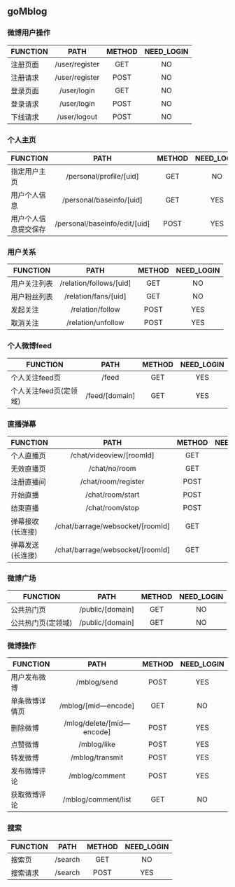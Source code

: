 ## goMblog
### 微博用户操作
FUNCTION|PATH|METHOD|NEED_LOGIN
---|:--:|:--:|:--:
注册页面|/user/register|GET|NO
注册请求|/user/register|POST|NO
登录页面|/user/login|GET|NO
登录请求|/user/login|POST|NO
下线请求|/user/logout|POST|NO

### 个人主页
FUNCTION|PATH|METHOD|NEED_LOGIN
---|:--:|:--:|:--:
指定用户主页|/personal/profile/[uid]|GET|NO
用户个人信息|/personal/baseinfo/[uid]|GET|YES 
用户个人信息提交保存|/personal/baseinfo/edit/[uid]|POST|YES

### 用户关系
FUNCTION|PATH|METHOD|NEED_LOGIN
---|:--:|:--:|:--:
用户关注列表|/relation/follows/[uid]|GET|NO
用户粉丝列表|/relation/fans/[uid]|GET|NO
发起关注|/relation/follow|POST|YES
取消关注|/relation/unfollow|POST|YES

### 个人微博feed
FUNCTION|PATH|METHOD|NEED_LOGIN
---|:--:|:--:|:--:
个人关注feed页|/feed|GET|YES
个人关注feed页(定领域)|/feed/[domain]|GET|YES

### 直播弹幕
FUNCTION|PATH|METHOD|NEED_LOGIN
---|:--:|:--:|:--:
个人直播页|/chat/videoview/[roomId]|GET|NO
无效直播页|/chat/no/room|GET|NO
注册直播间|/chat/room/register|POST|YES
开始直播|/chat/room/start|POST|YES
结束直播|/chat/room/stop|POST|YES
弹幕接收(长连接)|/chat/barrage/websocket/[roomId]|GET|NO
弹幕发送(长连接)|/chat/barrage/websocket/[roomId]|GET|YES

### 微博广场
FUNCTION|PATH|METHOD|NEED_LOGIN
---|:--:|:--:|:--:
公共热门页|/public/[domain]|GET|NO
公共热门页(定领域)|/public/[domain]|GET|NO

### 微博操作
FUNCTION|PATH|METHOD|NEED_LOGIN
---|:--:|:--:|:--:
用户发布微博|/mblog/send|POST|YES
单条微博详情页|/mblog/[mid—encode]|GET|NO
删除微博|/mlog/delete/[mid—encode]|POST|YES
点赞微博|/mblog/like|POST|YES
转发微博|/mblog/transmit|POST|YES
发布微博评论|/mblog/comment|POST|YES
获取微博评论|/mblog/comment/list|GET|NO

### 搜索
FUNCTION|PATH|METHOD|NEED_LOGIN
---|:--:|:--:|:--:
搜索页|/search|GET|NO
搜索请求|/search|POST|YES
